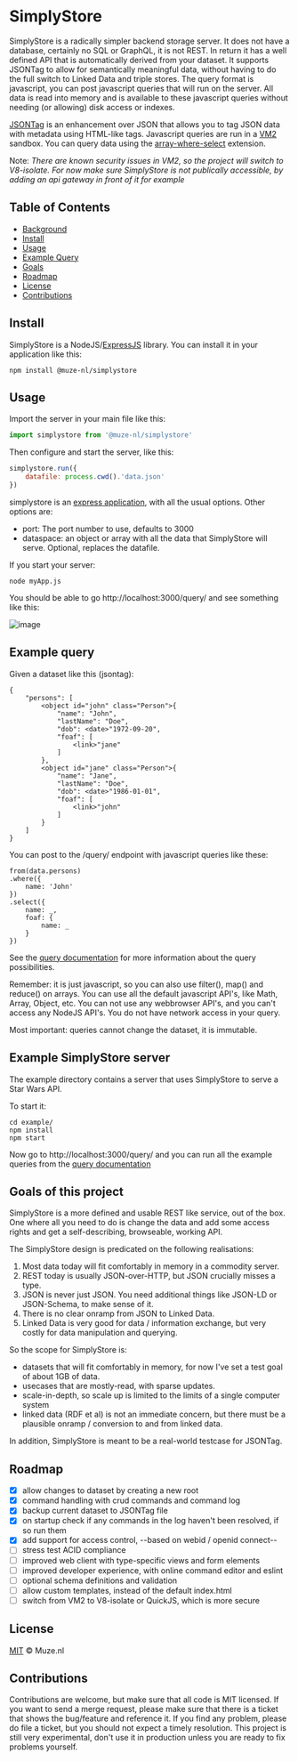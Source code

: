 # SimplyStore

SimplyStore is a radically simpler backend storage server. It does not have a database, certainly no SQL or GraphQL, it is not REST. In return it has a well defined API that is automatically derived from your dataset. It supports JSONTag to allow for semantically meaningful data, without having to do the full switch to Linked Data and triple stores. The query format is javascript, you can post javascript queries that will run on the server. All data is read into memory and is available to these javascript queries without needing (or allowing) disk access or indexes.

[JSONTag](https://github.com/poef/jsontag) is an enhancement over JSON that allows you to tag JSON data with metadata using HTML-like tags.
Javascript queries are run in a [VM2](https://www.npmjs.com/package/vm2) sandbox. 
You can query data using the [array-where-select](https://www.npmjs.com/package/array-where-select) extension.

Note: _There are known security issues in VM2, so the project will switch to V8-isolate. For now make sure SimplyStore is not publically accessible, by adding an api gateway in front of it for example_

## Table of Contents

- [Background](#background)
- [Install](#install)
- [Usage](#usage)
- [Example Query](#examples)
- [Goals](#goals)
- [Roadmap](#roadmap)
- [License](#license)
- [Contributions](#contributions)

<a name="install"></a>
## Install

SimplyStore is a NodeJS/[ExpressJS](https://expressjs.com/) library. You can install it in your application like this:

```shell
npm install @muze-nl/simplystore
```

<a name="usage"></a>
## Usage

Import the server in your main file like this:

```javascript
import simplystore from '@muze-nl/simplystore'
```

Then configure and start the server, like this:

```javascript
simplystore.run({
    datafile: process.cwd().'data.json'
})
````

simplystore is an [express application](https://expressjs.com/), with all the usual options. Other options are:

- port: The port number to use, defaults to 3000
- dataspace: an object or array with all the data that SimplyStore will serve. Optional, replaces the datafile.

If you start your server:

```shell
node myApp.js
```

You should be able to go http://localhost:3000/query/ and see something like this:

![image](https://github.com/SimplyEdit/SimplyStore/assets/1006453/3bec6b97-ffa1-4114-9ed4-51a68f73476e)

<a name="examples"></a>
## Example query

Given a dataset like this (jsontag):

```
{
    "persons": [
        <object id="john" class="Person">{
            "name": "John",
            "lastName": "Doe",
            "dob": <date>"1972-09-20",
            "foaf": [
                <link>"jane"
            ]
        },
        <object id="jane" class="Person">{
            "name": "Jane",
            "lastName": "Doe",
            "dob": <date>"1986-01-01",
            "foaf": [
                <link>"john"
            ]
        }
    ]
}
```

You can post to the /query/ endpoint with javascript queries like these:

```
from(data.persons)
.where({
    name: 'John'
})
.select({
    name: _,
    foaf: {
        name: _
    }
})
```

See the [query documentation](docs/queries.md) for more information about the query possibilities.

Remember: it is just javascript, so you can also use filter(), map() and reduce() on arrays. You can use all the default javascript API's, like Math, Array, Object, etc. You can not use any webbrowser API's, and you can't access any NodeJS API's. You do not have network access in your query.

Most important: queries cannot change the dataset, it is immutable.

## Example SimplyStore server

The example directory contains a server that uses SimplyStore to serve a
Star Wars API. 

To start it:

```shell
cd example/
npm install
npm start
```

Now go to http://localhost:3000/query/ and you can run all the example
queries from the [query documentation](docs/queries.md)

<a name="goals"></a>
## Goals of this project

SimplyStore is a more defined and usable REST like service, out of the box. One where all you need to do is change the data and add some access rights and get a self-describing, browseable, working API.

The SimplyStore design is predicated on the following realisations:

  1. Most data today will fit comfortably in memory in a commodity server.
  2. REST today is usually JSON-over-HTTP, but JSON crucially misses a <link> type.
  3. JSON is never just JSON. You need additional things like JSON-LD or JSON-Schema, to make sense of it. 
  4. There is no clear onramp from JSON to Linked Data.
  5. Linked Data is very good for data / information exchange, but very costly for data manipulation and querying.

So the scope for SimplyStore is:

- datasets that will fit comfortably in memory, for now I've set a test goal of about 1GB of data.
- usecases that are mostly-read, with sparse updates.
- scale-in-depth, so scale up is limited to the limits of a single computer system
- linked data (RDF et al) is not an immediate concern, but there must be a plausible onramp / conversion to and from linked data.

In addition, SimplyStore is meant to be a real-world testcase for JSONTag.

<a name="roadmap"></a>
## Roadmap

- [x] allow changes to dataset by creating a new root
- [x] command handling with crud commands and command log
- [x] backup current dataset to JSONTag file
- [x] on startup check if any commands in the log haven't been resolved, if so run them
- [x] add support for access control, --based on webid / openid connect--
- [ ] stress test ACID compliance
- [ ] improved web client with type-specific views and form elements
- [ ] improved developer experience, with online command editor and eslint
- [ ] optional schema definitions and validation
- [ ] allow custom templates, instead of the default index.html
- [ ] switch from VM2 to V8-isolate or QuickJS, which is more secure

<a name="license"></a>
## License

[MIT](LICENSE) © Muze.nl

## Contributions
Contributions are welcome, but make sure that all code is MIT licensed. If you want to send a merge request, please make sure that there is a ticket that shows the bug/feature and reference it. If you find any problem, please do file a ticket, but you should not expect a timely resolution. This project is still very experimental, don't use it in production unless you are ready to fix problems yourself.